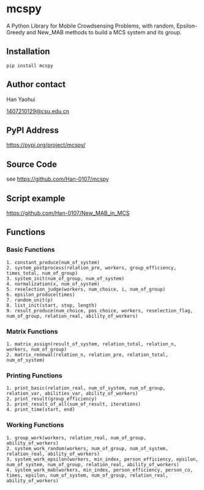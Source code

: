 # mcspy

A Python Library for Mobile Crowdsensing Problems,
with random, Epsilon-Greedy and New_MAB methods to build a MCS system and its group.

## Installation

    pip install mcspy

## Author contact

Han Yaohui

1407210129@csu.edu.cn

## PyPI Address

https://pypi.org/project/mcspy/

## Source Code

see https://github.com/Han-0107/mcspy

## Script example

https://github.com/Han-0107/New_MAB_in_MCS

## Functions

### Basic Functions

    1. constant_produce(num_of_system)
    2. system_postprocess(relation_pre, workers, group_efficiency, times_total, num_of_group)
    3. system_init(num_of_group, num_of_system)
    4. normalization(x, num_of_system)
    5. reselection_judge(workers, num_choice, i, num_of_group)
    6. epsilon_produce(times)
    7. random_unit(p)
    8. list_init(start, stop, length)
    9. result_produce(num_choice, pos_choice, workers, reselection_flag, num_of_group, relation_real, ability_of_workers)

### Matrix Functions

    1. matrix_assign(result_of_system, relation_total, relation_n, workers, num_of_group)
    2. matrix_renewal(relation_n, relation_pre, relation_total, num_of_system)

### Printing Functions

    1. print_basic(relation_real, num_of_system, num_of_group, relation_var, abilities_var, ability_of_workers)
    2. print_result(group_efficiency)
    3. print_result_of_all(sum_of_result, iterations)
    4. print_time(start, end)

### Working Functions

    1. group_work(workers, relation_real, num_of_group, ability_of_workers)
    2. system_work_random(workers, num_of_group, num_of_system, relation_real, ability_of_workers)
    3. system_work_epsilon(workers, min_index, person_efficiency, epsilon, num_of_system, num_of_group, relation_real, ability_of_workers)
    4. system_work_mab(workers, min_index, person_efficiency, person_co, times, epsilon, num_of_system, num_of_group, relation_real, ability_of_workers)